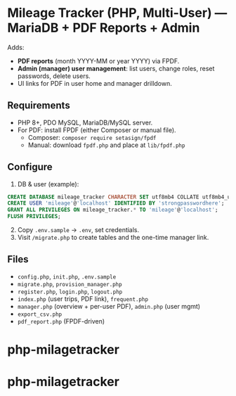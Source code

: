 
# Mileage Tracker (PHP, Multi-User) — MariaDB + PDF Reports + Admin

Adds:
- **PDF reports** (month YYYY-MM or year YYYY) via FPDF.
- **Admin (manager) user management**: list users, change roles, reset passwords, delete users.
- UI links for PDF in user home and manager drilldown.

## Requirements
- PHP 8+, PDO MySQL, MariaDB/MySQL server.
- For PDF: install FPDF (either Composer or manual file).
  - Composer: `composer require setasign/fpdf`
  - Manual: download `fpdf.php` and place at `lib/fpdf.php`

## Configure
1) DB & user (example):
```sql
CREATE DATABASE mileage_tracker CHARACTER SET utf8mb4 COLLATE utf8mb4_unicode_ci;
CREATE USER 'mileage'@'localhost' IDENTIFIED BY 'strongpasswordhere';
GRANT ALL PRIVILEGES ON mileage_tracker.* TO 'mileage'@'localhost';
FLUSH PRIVILEGES;
```
2) Copy `.env.sample` → `.env`, set credentials.
3) Visit `/migrate.php` to create tables and the one-time manager link.

## Files
- `config.php`, `init.php`, `.env.sample`
- `migrate.php`, `provision_manager.php`
- `register.php`, `login.php`, `logout.php`
- `index.php` (user trips, PDF link), `frequent.php`
- `manager.php` (overview + per-user PDF), `admin.php` (user mgmt)
- `export_csv.php`
- `pdf_report.php` (FPDF-driven)

# php-milagetracker
# php-milagetracker
